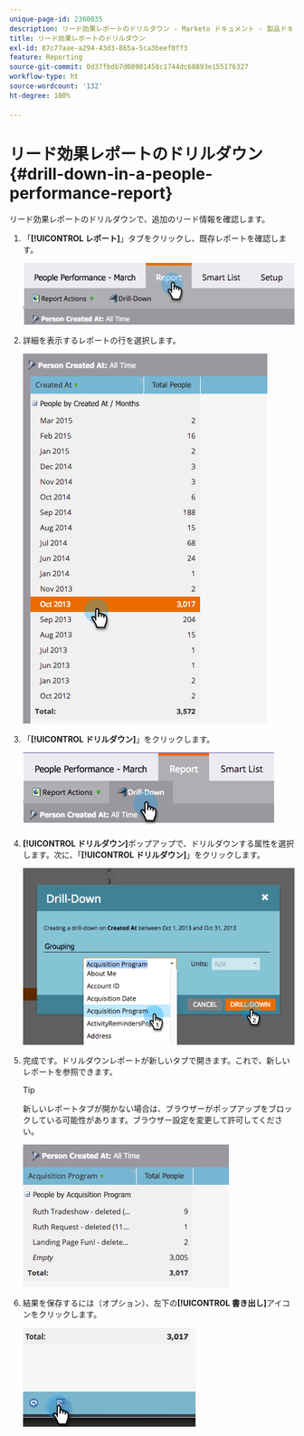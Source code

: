 ```yaml
---
unique-page-id: 2360035
description: リード効果レポートのドリルダウン - Marketo ドキュメント - 製品ドキュメント
title: リード効果レポートのドリルダウン
exl-id: 87c77aae-a294-43d3-865a-5ca3beef0ff3
feature: Reporting
source-git-commit: 0d37fbdb7d08901458c1744dc68893e155176327
workflow-type: ht
source-wordcount: '132'
ht-degree: 100%

---
```


# リード効果レポートのドリルダウン {#drill-down-in-a-people-performance-report}

リード効果レポートのドリルダウンで、追加のリード情報を確認します。

1. 「**[!UICONTROL レポート]**」タブをクリックし、既存レポートを確認します。

   ![](assets/one.png)

1. 詳細を表示するレポートの行を選択します。

   ![](assets/two.png)

1. 「**[!UICONTROL ドリルダウン]**」をクリックします。

   ![](assets/three.png)

1. **[!UICONTROL ドリルダウン]**&#x200B;ポップアップで、ドリルダウンする属性を選択します。次に、「**[!UICONTROL ドリルダウン]**」をクリックします。

   ![](assets/four.png)

1. 完成です。ドリルダウンレポートが新しいタブで開きます。これで、新しいレポートを参照できます。

   >[!TIP]
   >
   >新しいレポートタブが開かない場合は、ブラウザーがポップアップをブロックしている可能性があります。ブラウザー設定を変更して許可してください。

   ![](assets/five.png)

1. 結果を保存するには（オプション）、左下の&#x200B;**[!UICONTROL 書き出し]**&#x200B;アイコンをクリックします。

   ![](assets/six.png)
